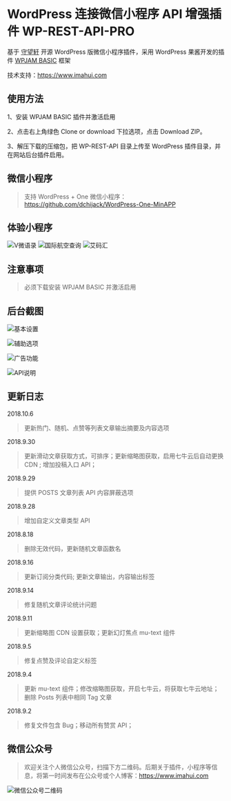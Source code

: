 # WordPress 连接微信小程序 API 增强插件 WP-REST-API-PRO

基于 [守望轩](https://github.com/iamxjb/wp-rest-api-for-app) 开源 WordPress 版微信小程序插件，采用 WordPress 果酱开发的插件 [WPJAM BASIC](https://wordpress.org/plugins/wpjam-basic/) 框架

技术支持：https://www.imahui.com

## 使用方法

1、安装 WPJAM BASIC 插件并激活启用

2、点击右上角绿色 Clone or download 下拉选项，点击 Download ZIP。

3、解压下载的压缩包，把 WP-REST-API 目录上传至 WordPress 插件目录，并在网站后台插件启用。

## 微信小程序

> 支持 WordPress + One 微信小程序：https://github.com/dchijack/WordPress-One-MinAPP

## 体验小程序

![V微语录](https://github.com/dchijack/WP-REST-API/raw/master/vyulu.jpg) ![国际航空查询](https://github.com/dchijack/WP-REST-API/raw/master/cazixun.jpg) ![艾码汇](https://github.com/dchijack/WP-REST-API/raw/master/imahui.jpg)

## 注意事项

> 必须下载安装 WPJAM BASIC 并激活启用

## 后台截图

![基本设置](https://github.com/dchijack/WPJAM-WP-REST-API/blob/master/wp-api-basic.png)

![辅助选项](https://github.com/dchijack/WPJAM-WP-REST-API/blob/master/wp-api-plugin.png)

![广告功能](https://github.com/dchijack/WPJAM-WP-REST-API/blob/master/wp-api-adsense.png)

![API说明](https://github.com/dchijack/WPJAM-WP-REST-API/blob/master/wp-api-about.png)

## 更新日志

2018.10.6

> 更新热门、随机、点赞等列表文章输出摘要及内容选项

2018.9.30

> 更新滑动文章获取方式，可排序；更新缩略图获取，启用七牛云后自动更换 CDN ; 增加投稿入口 API；

2018.9.29

> 提供 POSTS 文章列表 API 内容屏蔽选项

2018.9.28

> 增加自定义文章类型 API

2018.8.18

> 删除无效代码，更新随机文章函数名

2018.9.16

> 更新订阅分类代码; 更新文章输出，内容输出标签

2018.9.14

> 修复随机文章评论统计问题

2018.9.11

> 更新缩略图 CDN 设置获取；更新幻灯焦点 mu-text 组件

2018.9.5

> 修复点赞及评论自定义标签

2018.9.4

> 更新 mu-text 组件；修改缩略图获取，开启七牛云，将获取七牛云地址； 删除 Posts 列表中相同 Tag 文章

2018.9.2

> 修复文件包含 Bug；移动所有赞赏 API；

## 微信公众号

> 欢迎关注个人微信公众号，扫描下方二维码。后期关于插件，小程序等信息，将第一时间发布在公众号或个人博客：https://www.imahui.com

![微信公众号二维码](https://github.com/dchijack/WP-REST-API/blob/master/qrcode.jpg)
